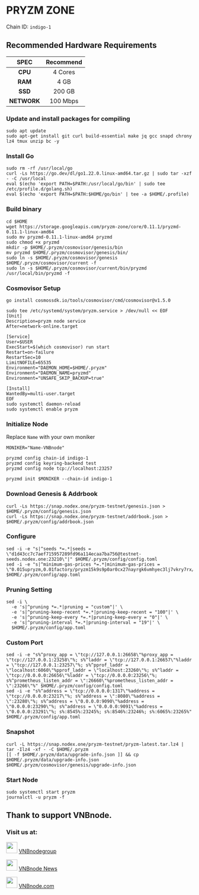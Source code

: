 # PRYZM ZONE
Chain ID: `indigo-1`

## Recommended Hardware Requirements

|   SPEC      |       Recommend          |
| :---------: | :-----------------------:|
|   **CPU**   |        4 Cores           |
|   **RAM**   |        4 GB             |
|   **SSD**   |        200 GB            |
| **NETWORK** |        100 Mbps          |

### Update and install packages for compiling
```
sudo apt update
sudo apt-get install git curl build-essential make jq gcc snapd chrony lz4 tmux unzip bc -y
```

### Install Go
```
sudo rm -rf /usr/local/go
curl -Ls https://go.dev/dl/go1.22.0.linux-amd64.tar.gz | sudo tar -xzf - -C /usr/local
eval $(echo 'export PATH=$PATH:/usr/local/go/bin' | sudo tee /etc/profile.d/golang.sh)
eval $(echo 'export PATH=$PATH:$HOME/go/bin' | tee -a $HOME/.profile)
```

### Build binary
```
cd $HOME
wget https://storage.googleapis.com/pryzm-zone/core/0.11.1/pryzmd-0.11.1-linux-amd64
sudo mv pryzmd-0.11.1-linux-amd64 pryzmd
sudo chmod +x pryzmd
mkdir -p $HOME/.pryzm/cosmovisor/genesis/bin
mv pryzmd $HOME/.pryzm/cosmovisor/genesis/bin/
sudo ln -s $HOME/.pryzm/cosmovisor/genesis $HOME/.pryzm/cosmovisor/current -f
sudo ln -s $HOME/.pryzm/cosmovisor/current/bin/pryzmd /usr/local/bin/pryzmd -f
```

### Cosmovisor Setup
```
go install cosmossdk.io/tools/cosmovisor/cmd/cosmovisor@v1.5.0
```

```
sudo tee /etc/systemd/system/pryzm.service > /dev/null << EOF
[Unit]
Description=pryzm node service
After=network-online.target
 
[Service]
User=$USER
ExecStart=$(which cosmovisor) run start
Restart=on-failure
RestartSec=10
LimitNOFILE=65535
Environment="DAEMON_HOME=$HOME/.pryzm"
Environment="DAEMON_NAME=pryzmd"
Environment="UNSAFE_SKIP_BACKUP=true"
 
[Install]
WantedBy=multi-user.target
EOF
sudo systemctl daemon-reload
sudo systemctl enable pryzm
```

### Initialize Node
Replace `Name` with your own moniker
```
MONIKER="Name-VNBnode"
```
```
pryzmd config chain-id indigo-1
pryzmd config keyring-backend test
pryzmd config node tcp://localhost:23257
```
```
pryzmd init $MONIKER --chain-id indigo-1
```

### Download Genesis & Addrbook
```
curl -Ls https://snap.nodex.one/pryzm-testnet/genesis.json > $HOME/.pryzm/config/genesis.json
curl -Ls https://snap.nodex.one/pryzm-testnet/addrbook.json > $HOME/.pryzm/config/addrbook.json
```

### Configure
```
sed -i -e "s|^seeds *=.*|seeds = \"d1d43cc7c7aef715957289fd96a114ecaa7ba756@testnet-seeds.nodex.one:23210\"|" $HOME/.pryzm/config/config.toml
sed -i -e "s|^minimum-gas-prices *=.*|minimum-gas-prices = \"0.015upryzm,0.01factory/pryzm15k9s9p0ar0cx27nayrgk6vmhyec3lj7vkry7rx/uusdsim\"|" $HOME/.pryzm/config/app.toml
```

### Pruning Setting
```
sed -i \
  -e 's|^pruning *=.*|pruning = "custom"|' \
  -e 's|^pruning-keep-recent *=.*|pruning-keep-recent = "100"|' \
  -e 's|^pruning-keep-every *=.*|pruning-keep-every = "0"|' \
  -e 's|^pruning-interval *=.*|pruning-interval = "19"|' \
  $HOME/.pryzm/config/app.toml
```

### Custom Port
```
sed -i -e "s%^proxy_app = \"tcp://127.0.0.1:26658\"%proxy_app = \"tcp://127.0.0.1:23258\"%; s%^laddr = \"tcp://127.0.0.1:26657\"%laddr = \"tcp://127.0.0.1:23257\"%; s%^pprof_laddr = \"localhost:6060\"%pprof_laddr = \"localhost:23260\"%; s%^laddr = \"tcp://0.0.0.0:26656\"%laddr = \"tcp://0.0.0.0:23256\"%; s%^prometheus_listen_addr = \":26660\"%prometheus_listen_addr = \":23266\"%" $HOME/.pryzm/config/config.toml
sed -i -e "s%^address = \"tcp://0.0.0.0:1317\"%address = \"tcp://0.0.0.0:23217\"%; s%^address = \":8080\"%address = \":23280\"%; s%^address = \"0.0.0.0:9090\"%address = \"0.0.0.0:23290\"%; s%^address = \"0.0.0.0:9091\"%address = \"0.0.0.0:23291\"%; s%:8545%:23245%; s%:8546%:23246%; s%:6065%:23265%" $HOME/.pryzm/config/app.toml
```

### Snapshot
```
curl -L https://snap.nodex.one/pryzm-testnet/pryzm-latest.tar.lz4 | tar -Ilz4 -xf - -C $HOME/.pryzm
[[ -f $HOME/.pryzm/data/upgrade-info.json ]] && cp $HOME/.pryzm/data/upgrade-info.json $HOME/.pryzm/cosmovisor/genesis/upgrade-info.json
```

### Start Node
```
sudo systemctl start pryzm
journalctl -u pryzm -f
```

## Thank to support VNBnode.
### Visit us at:

<img src="https://user-images.githubusercontent.com/50621007/183283867-56b4d69f-bc6e-4939-b00a-72aa019d1aea.png" width="30"/> <a href="https://t.me/VNBnodegroup" target="_blank">VNBnodegroup</a>

<img src="https://user-images.githubusercontent.com/50621007/183283867-56b4d69f-bc6e-4939-b00a-72aa019d1aea.png" width="30"/> <a href="https://t.me/Vnbnode" target="_blank">VNBnode News</a>

<img src="https://github.com/vnbnode/binaries/blob/main/Logo/VNBnode.jpg" width="30"/> <a href="https://VNBnode.com" target="_blank">VNBnode.com</a>
